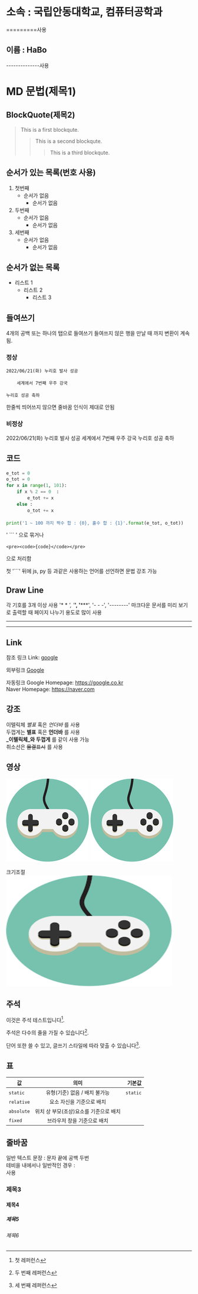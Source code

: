 소속 : 국립안동대학교, 컴퓨터공학과 
=======================
=========사용

이름 : HaBo
-------------
--------------사용

# MD 문법(제목1)

## BlockQuote(제목2)

>This is a first blockqute.
>	>This is a second blockqute.
>	>	>This is a third blockqute.

## 순서가 있는 목록(번호 사용)
1. 첫번째
	- 순서가 없음
	   - 순서가 없음
1. 두번째
	* 순서가 없음
	   * 순서가 없음
1. 세번째
	+ 순서가 없음
	   + 순서가 없음

## 순서가 없는 목록
* 리스트 1
   - 리스트 2
      + 리스트 3

## 들여쓰기
4개의 공백 또는 하나의 탭으로 들여쓰기
들여쓰지 않은 행을 만날 때 까지 변환이 계속됨.

### 정상

	2022/06/21(화) 누리호 발사 성공

		세계에서 7번째 우주 강국

	누리호 성공 축하

한줄씩 띄어쓰지 않으면 줄바꿈 인식이 제대로 안됨

### 비정상

2022/06/21(화) 누리호 발사 성공
	세계에서 7번째 우주 강국
누리호 성공 축하

## 코드
```py
e_tot = 0
o_tot = 0
for x in range(1, 101):
    if x % 2 == 0  :
        e_tot += x
    else :
        o_tot += x

print('1 ~ 100 까지 짝수 합 : {0}, 홀수 합 : {1}'.format(e_tot, o_tot))
```

' ``` ' 으로 묶거나

```
<pre><code>{code}</code></pre>
```
으로 처리함

첫 '```' 뒤에 js, py 등 과같은 사용하는 언어를 선언하면 문법 강조 가능

## Draw Line
각 기호를 3개 이상 사용 '* * *', '***', '*****', '- - -', '--------'
마크다운 문서를 미리 보기로 출력할 때 페이지 나누기 용도로 많이 사용
- - -
* * *

## Link
참조 링크
Link: [google][googlelink]

[googlelink]: https://google.co.kr "Let's go Google"

외부링크
[Google](https://google.co.kr "Let's Go Google")

자동링크
Google Homepage: https://google.co.kr  
Naver Homepage: <https://naver.com>

## 강조
이텔릭체 *별표* 혹은 _언더바_ 를 사용  
두껍게는 **별표** 혹은 __언더바__ 를 사용  
**_이텔릭체_와 두껍게** 를 같이 사용 가능  
취소선은 ~~물결표시~~ 를 사용  

## 영상
![test_pic](pic.png "pic")
![test_pic](https://github.com/Yulsuk/2022_Summer_School/blob/main/pic.png "pic")

크기조절
<img src="pic.png" width="450px" height="300px" title="px(픽셀)크기 설정" alt="testpic"></img><br/>

## 주석
이것은 주석 테스트입니다[^1].

주석은 다수의 줄을 가질 수 있습니다[^2].

단어 또한 쓸 수 있고, 글쓰기 스타일에 따라 맞출 수 있습니다[^note].

[^1]: 첫 레퍼런스
[^2]: 두 번째 레퍼런스
[^note]: 세 번째 레퍼런스

## 표
| 값 | 의미 | 기본값 |
|---|:---:|---:|
| `static` | 유형(기준) 없음 / 배치 불가능 | `static` |
| `relative` | 요소 자신을 기준으로 배치 | |
| `absolute` | 위치 상 부모(조상)요소를 기준으로 배치 | |
| `fixed` | 브라우저 창을 기준으로 배치 | |

## 줄바꿈
일반 텍스트 문장 : 문자 끝에 공백 두번  
테비을 내에서나 일반적인 경우 : <br> 사용

### 제목3

#### 제목4

##### 제목5

###### 제목6





